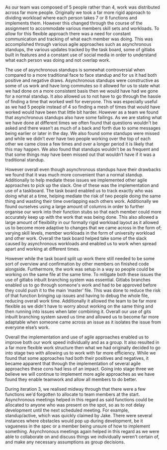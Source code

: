 As our team was composed of 5 people rather than 4, work was distributed across far more people. Originally we took a far more rigid approach to dividing workload where each person takes 7 or 8 functions and implements them. However this changed through the course of the assignment to accommodate various members skill sets and workloads. To allow for this flexible approach there was a need for constant communication and tracking of what each member was doing. This was accomplished through various agile approaches such as asynchronous standups, the various updates tracked by the task board, some of gitlabs built in features and a constant use of social media in order to understand what each person was doing and not overlap work.

The use of asynchronous standups is somewhat controversial when compared to a more traditional face to face standup and for us it had both positive and negative draws. Asynchronous standups were constructive as some of us work and have long commutes so it allowed for us to state what we had done on a more consistent basis then we would have had we gone for a normal standup. It also allowed us to not have to go through the hassle of finding a time that worked well for everyone. This was especially useful as we had 5 people instead of 4 so finding a mesh of times that would have worked would have been that little bit harder. However as a team we found that asynchronous standups also have some failings. As we are stating what we have done at different times we often found that questions wouldn't be asked and there wasn’t as much of a back and forth due to some messages being earlier or later in the day. We also found some standups were missed and while we didn’t ever have two people working over the top of each other we came close a few times and over a longer period it is likely that this may happen. We also found that standups wouldn’t be as frequent and that some things may have been missed out that wouldn’t have if it was a traditional standup.

However overall even though asynchronous standups have their drawbacks we found that it was much more convenient than a normal standup. Additionally to help mediate these issues we implemented other agile approaches to pick up the slack. One of these was the implementation and use of a taskboard. The task board enabled us to track exactly who was doing what at a time, helping mediate the risk of two people doing the same thing and wasting their time overlapping each others work. Additionally we found ourselves using a large amount of columns in order to further organise our work into their function stubs so that each member could more accurately keep up with the work that was being done. This also allowed a large amount of flexibility in our formally rigid workload layout as it allowed us to become more adaptive to changes that we came across in the form of; varying skill levels, member workloads in the form of university workload and other work. Overall the task board helped take some of the slack caused by asynchronous workloads and enabled us to work when spread apart and working at different times.

However while the task board split up work there still needed to be some sort of overview and confirmation by other members on finished code alongside. Furthermore, the work was setup in a way so people could be working on the same file at the same time. To mitigate both these issues the use of gitlabs inbuilt branching system was essential. Gitlabs branches enabled us to go through someone's work and had to be approved before they could push it to the main ‘master’ file. This was done to reduce the risk of that function bringing up issues and having to debug the whole file, reducing overall work time. Additionally it allowed the team to be far more flexible as we didn't have to worry about working on the same thing and then running into issues when later combining it. Overall our use of gits inbuilt branching system saved us time and allowed us to become far more adaptable when someone came across an issue as it isolates the issue from everyone else’s work.

Overall the implementation and use of agile approaches enabled us to improve both our work speed individually and as a group. It also resulted in a far more flexible work structure then what we had originally decided to go into stage two with allowing us to work with far more efficiency. While we found that some approaches had both their positives and negatives, it became apparent that through the implementation of several agile approaches these cons had less of an impact. Going into stage three we believe we will continue to implement more agile approaches as we have found they enable teamwork and allow all members to do better.

During iteration 3, we realised midway through that there were a few functions we'd forgotten to allocate to team members at the start. Asynchronous meetings helped in this regard as said functions could be allocated to anyone who was present on the spot, so as to not delay development until the next scheduled meeting. For example, standup/active, which was quickly claimed by Jake. There were several instances where obstacles would pop up during development, be it vagueness in the spec or a member being unsure of how to implement something. Asynchronous meetings again helped in this regard as we were able to collaborate on and discuss things we individually weren't certain of, and make any necessary assumptions as group decisions.
